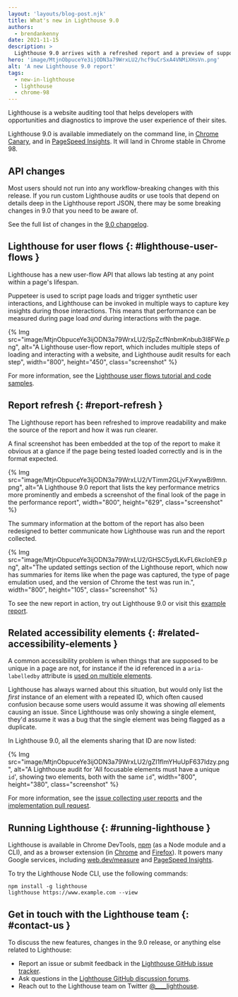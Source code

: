 ```yaml
---
layout: 'layouts/blog-post.njk'
title: What's new in Lighthouse 9.0
authors:
  - brendankenny
date: 2021-11-15
description: >
  Lighthouse 9.0 arrives with a refreshed report and a preview of support for user flows.
hero: 'image/MtjnObpuceYe3ijODN3a79WrxLU2/hcf9uCrSxA4VNMiXHsVn.png'
alt: 'A new Lighthouse 9.0 report'
tags:
  - new-in-lighthouse
  - lighthouse
  - chrome-98
---
```


Lighthouse is a website auditing tool that helps developers with opportunities and diagnostics to improve the user experience of their sites.

Lighthouse 9.0 is available immediately on the command line, in [Chrome Canary](https://www.google.com/chrome/canary/), and in [PageSpeed Insights](https://pagespeed.web.dev/). It will land in Chrome stable in Chrome 98.

## API changes

Most users should not run into any workflow-breaking changes with this release. If you run custom Lighthouse audits or use tools that depend on details deep in the Lighthouse report JSON, there may be some breaking changes in 9.0 that you need to be aware of.

See the full list of changes in the [9.0 changelog](https://github.com/GoogleChrome/lighthouse/releases/tag/v9.0.0).

## Lighthouse for user flows {: #lighthouse-user-flows }

Lighthouse has a new user-flow API that allows lab testing at any point within a page's lifespan.

Puppeteer is used to script page loads and trigger synthetic user interactions, and Lighthouse can be invoked in multiple ways to capture key insights during those interactions. This means that performance can be measured during page load _and_ during interactions with the page.

{% Img src="image/MtjnObpuceYe3ijODN3a79WrxLU2/SpZcfNnbmKnbub3l8FWe.png", alt="A Lighthouse user-flow report, which includes multiple steps of loading and interacting with a website, and Lighthouse audit results for each step", width="800", height="450", class="screenshot" %}

For more information, see the [Lighthouse user flows tutorial and code samples](https://web.dev/lighthouse-user-flows/).

## Report refresh {: #report-refresh }

The Lighthouse report has been refreshed to improve readability and make the source of the report and how it was run clearer.

A final screenshot has been embedded at the top of the report to make it obvious at a glance if the page being tested loaded correctly and is in the format expected.

{% Img src="image/MtjnObpuceYe3ijODN3a79WrxLU2/VTimm2GLjvFXwywBi9mn.png", alt="A Lighthouse 9.0 report that lists the key performance metrics more prominently and embeds a screenshot of the final look of the page in the performance report", width="800", height="629", class="screenshot" %}

The summary information at the bottom of the report has also been redesigned to better communicate how Lighthouse was run and the report collected.

{% Img src="image/MtjnObpuceYe3ijODN3a79WrxLU2/GHSC5ydLKvFL6kcIohE9.png", alt="The updated settings section of the Lighthouse report, which now has summaries for items like when the page was captured, the type of page emulation used, and the version of Chrome the test was run in.", width="800", height="105", class="screenshot" %}

To see the new report in action, try out Lighthouse 9.0 or visit this [example report](https://googlechrome.github.io/lighthouse/viewer/?gist=85f3348c82047ab92fe9ea7929af7ffc).

## Related accessibility elements {: #related-accessibility-elements }

A common accessibility problem is when things that are supposed to be unique in a page are not, for instance if the id referenced in a `aria-labelledby` attribute is [used on multiple elements](https://web.dev/duplicate-id-aria/).

Lighthouse has always warned about this situation, but would only list the _first_ instance of an element with a repeated ID, which often caused confusion because some users would assume it was showing _all_ elements causing an issue. Since Lighthouse was only showing a single element, they'd assume it was a bug that the single element was being flagged as a duplicate.

In Lighthouse 9.0, all the elements sharing that ID are now listed:

{% Img src="image/MtjnObpuceYe3ijODN3a79WrxLU2/gZI1flmYHuUpF637Idzy.png", alt="A Lighthouse audit for 'All focusable elements must have a unique `id`', showing two elements, both with the same `id`", width="800", height="380", class="screenshot" %}

For more information, see the [issue collecting user reports](https://github.com/GoogleChrome/lighthouse/issues/10396) and the [implementation pull request](https://github.com/GoogleChrome/lighthouse/pull/13193).

## Running Lighthouse {: #running-lighthouse }

Lighthouse is available in Chrome DevTools, [npm](https://www.npmjs.com/package/lighthouse) (as a Node module and a CLI), and as a browser extension (in [Chrome](https://chrome.google.com/webstore/detail/lighthouse/blipmdconlkpinefehnmjammfjpmpbjk) and [Firefox](https://addons.mozilla.org/en-US/firefox/addon/google-lighthouse/)). It powers many Google services, including [web.dev/measure](https://web.dev/measure/) and [PageSpeed Insights](https://developers.google.com/speed/pagespeed/insights).

To try the Lighthouse Node CLI, use the following commands:

```text
npm install -g lighthouse
lighthouse https://www.example.com --view
```

## Get in touch with the Lighthouse team {: #contact-us }

To discuss the new features, changes in the 9.0 release, or anything else related to Lighthouse:

- Report an issue or submit feedback in the [Lighthouse GitHub issue tracker](https://github.com/GoogleChrome/lighthouse/issues).
- Ask questions in the [Lighthouse GitHub discussion forums](https://github.com/GoogleChrome/lighthouse/discussions).
- Reach out to the Lighthouse team on Twitter <a href="https://twitter.com/intent/tweet?text=@____lighthouse" target="_blank">@____lighthouse</a>.
